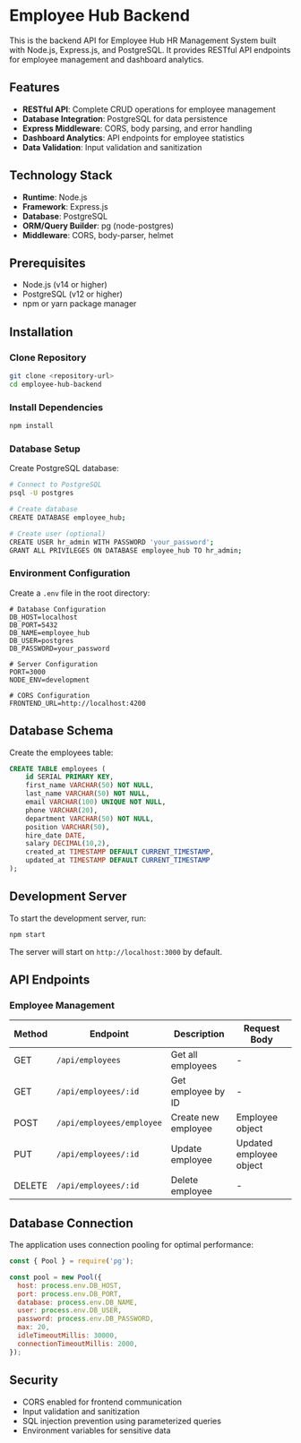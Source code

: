 # Employee Hub Backend
This is the backend API for Employee Hub HR Management System built with Node.js, Express.js, and PostgreSQL. It provides RESTful API endpoints for employee management and dashboard analytics.

## Features
- **RESTful API**: Complete CRUD operations for employee management
- **Database Integration**: PostgreSQL for data persistence
- **Express Middleware**: CORS, body parsing, and error handling
- **Dashboard Analytics**: API endpoints for employee statistics
- **Data Validation**: Input validation and sanitization

## Technology Stack
- **Runtime**: Node.js
- **Framework**: Express.js
- **Database**: PostgreSQL
- **ORM/Query Builder**: pg (node-postgres)
- **Middleware**: CORS, body-parser, helmet

## Prerequisites
- Node.js (v14 or higher)
- PostgreSQL (v12 or higher)
- npm or yarn package manager

## Installation

### Clone Repository
```bash
git clone <repository-url>
cd employee-hub-backend
```

### Install Dependencies
```bash
npm install
```

### Database Setup
Create PostgreSQL database:
```bash
# Connect to PostgreSQL
psql -U postgres

# Create database
CREATE DATABASE employee_hub;

# Create user (optional)
CREATE USER hr_admin WITH PASSWORD 'your_password';
GRANT ALL PRIVILEGES ON DATABASE employee_hub TO hr_admin;
```

### Environment Configuration
Create a `.env` file in the root directory:
```env
# Database Configuration
DB_HOST=localhost
DB_PORT=5432
DB_NAME=employee_hub
DB_USER=postgres
DB_PASSWORD=your_password

# Server Configuration
PORT=3000
NODE_ENV=development

# CORS Configuration
FRONTEND_URL=http://localhost:4200
```

## Database Schema
Create the employees table:
```sql
CREATE TABLE employees (
    id SERIAL PRIMARY KEY,
    first_name VARCHAR(50) NOT NULL,
    last_name VARCHAR(50) NOT NULL,
    email VARCHAR(100) UNIQUE NOT NULL,
    phone VARCHAR(20),
    department VARCHAR(50) NOT NULL,
    position VARCHAR(50),
    hire_date DATE,
    salary DECIMAL(10,2),
    created_at TIMESTAMP DEFAULT CURRENT_TIMESTAMP,
    updated_at TIMESTAMP DEFAULT CURRENT_TIMESTAMP
);
```

## Development Server
To start the development server, run:
```bash
npm start
```
The server will start on `http://localhost:3000` by default.


## API Endpoints

### Employee Management
| Method | Endpoint | Description | Request Body |
|--------|----------|-------------|--------------|
| GET | `/api/employees` | Get all employees | - |
| GET | `/api/employees/:id` | Get employee by ID | - |
| POST | `/api/employees/employee` | Create new employee | Employee object |
| PUT | `/api/employees/:id` | Update employee | Updated employee object |
| DELETE | `/api/employees/:id` | Delete employee | - |


## Database Connection
The application uses connection pooling for optimal performance:
```javascript
const { Pool } = require('pg');

const pool = new Pool({
  host: process.env.DB_HOST,
  port: process.env.DB_PORT,
  database: process.env.DB_NAME,
  user: process.env.DB_USER,
  password: process.env.DB_PASSWORD,
  max: 20,
  idleTimeoutMillis: 30000,
  connectionTimeoutMillis: 2000,
});
```

## Security
- CORS enabled for frontend communication
- Input validation and sanitization
- SQL injection prevention using parameterized queries
- Environment variables for sensitive data
